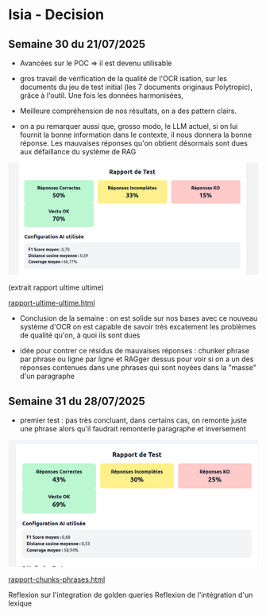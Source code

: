 # Isia - Decision

## Semaine 30 du 21/07/2025

- Avancées sur le POC => il est devenu utilisable 

- gros travail de vérification de la qualité de l'OCR isation, sur les documents du jeu de test initial (les 7 documents originaus Polytropic), grâce à l'outil. Une fois les données harmonisées,  

- Meilleure compréhension de nos résultats, on a des pattern clairs.
- on a pu remarquer aussi que, grosso modo, le LLM actuel, si on lui fournit la bonne information dans le contexte, il nous donnera la bonne réponse. Les mauvaises réponses qu'on obtient désormais sont dues aux défaillance du système de RAG

![img.png](img.png)

(extrait rapport ultime ultime)

[rapport-ultime-ultime.html](./rapport-ultime-ultime.html)

- Conclusion de la semaine : on est solide sur nos bases avec ce nouveau système d'OCR on est capable de savoir très excatement les problèmes de qualité qu'on, à quoi ils sont dues

- idée pour contrer ce résidus de mauvaises réponses : chunker phrase par phrase ou ligne par ligne et RAGger dessus pour voir si on a un des réponses contenues dans une phrases qui sont noyées dans la "masse" d'un paragraphe

## Semaine 31 du 28/07/2025

- premier test : pas très concluant, dans certains cas, on remonte juste une phrase alors qu'il faudrait remonterle paragraphe et inversement

![img_1.png](img_1.png)

[rapport-chunks-phrases.html](./rapport-chunks-phrases.html)


Reflexion sur l'integration de golden queries
Reflexion de l'intégration d'un lexique
